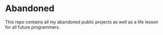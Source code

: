 # Abandoned
This repo contains all my abandoned public projects as well as a life lesson for all future programmers.
